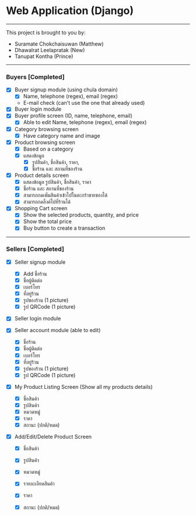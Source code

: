 # Web Application (Django)

---

This project is brought to you by:

* Suramate Chokchaisuwan (Matthew)
* Dhawalrat Leelapratak (New)
* Tanupat Kontha (Prince)

---

### Buyers [Completed]

- [X] Buyer signup module (using chula domain)
  - [X] Name, telephone (regex), email (regex)
  * E-mail check (can't use the one that already used)
- [X] Buyer login module
- [X] Buyer profile screen (ID, name, telephone, email)
  - [X] Able to edit Name, telephone (regex), email (regex)
- [X] Category browsing screen
  - [X] Have category name and image
- [X] Product browsing screen
  - [X] Based on a category
  - [X] แสดงข้อมูล
    - [X] รูปสินค้า, ชื่อสินค้า, ราคา,
    - [X] ชื่อร้าน และ สถานที่ของร้าน
- [X] Product details screen
  - [X] แสดงข้อมูล รูปสินค้า, ชื่อสินค้า, ราคา
  - [X] ชื่อร้าน และ สถานที่ของร้าน
  - [X] สามารถกดเพิ่มสินค้าเข้าไปในตะกร้าขายของได้
  - [X] สามารถกดลิ้งค์ไปที่ร้านได้
- [X] Shopping Cart screen
  - [X] Show the selected products, quantity, and price
  - [X] Show the total price
  - [X] Buy button to create a transaction

---

### Sellers [Completed]

- [X] Seller signup module

  - [X] Add ชื่อร้าน
  - [X] ชื่อผู้ติดต่อ
  - [X] เบอร์โทร
  - [X] ที่อยู่ร้าน
  - [X] รูปของร้าน (1 picture)
  - [X] รูป QRCode (1 picture)
- [X] Seller login module
- [X] Seller account module (able to edit)

  - [X] ชื่อร้าน
  - [X] ชื่อผู้ติดต่อ
  - [X] เบอร์โทร
  - [X] ที่อยู่ร้าน
  - [X] รูปของร้าน (1 picture)
  - [X] รูป QRCode (1 picture)
- [X] My Product Listing Screen (Show all my products details)

  - [X] ชื่อสินค้า
  - [X] รูปสินค้า
  - [X] หมวดหมู่
  - [X] ราคา
  - [X] สถานะ (ปกติ/หมด)
- [X] Add/Edit/Delete Product Screen

  - [X] ชื่อสินค้า
  - [X] รูปสินค้า
  - [X] หมวดหมู่
  - [X] รายละเอียดสินค้า
  - [X] ราคา
  - [X] สถานะ (ปกติ/หมด)


